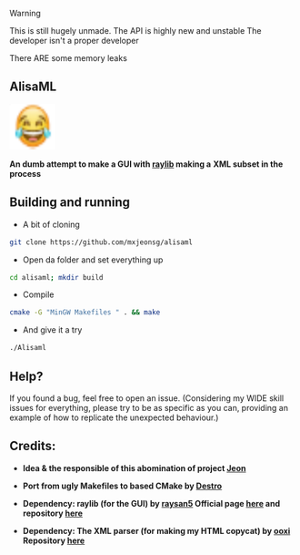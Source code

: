 
> [!WARNING]
>
>
> This is still hugely unmade.
> The API is highly new and unstable
> The developer isn't a proper developer
>
> There ARE some memory leaks


## AlisaML

<img src="https://raw.githubusercontent.com/mxjeonsg/cloud/main/alisaml/meow.png" width=80 height=80>

**An dumb attempt to make a GUI with [raylib](https://raylib.com) making a**
**XML subset in the process**


## Building and running

* A bit of cloning
``` bash
git clone https://github.com/mxjeonsg/alisaml
```
* Open da folder and set everything up
``` bash
cd alisaml; mkdir build
```
* Compile
``` bash
cmake -G "MinGW Makefiles " . && make
```
* And give it a try
``` bash
./Alisaml
```


## Help?

If you found a bug, feel free to open an issue.
(Considering my WIDE skill issues for everything,
 please try to be as specific as you can, providing
 an example of how to replicate the unexpected
 behaviour.)

## Credits:

- **Idea & the responsible of this abomination of project [Jeon](https://github.com/mxjeonsg)**
- **Port from ugly Makefiles to based CMake by [Destro](https://github.com/destroK503)**

- **Dependency: raylib (for the GUI) by [raysan5](https://github.com/raysan5) Official page [here](https://raylib.com) and repository [here](https://github.com/raysan5/raylib)**
- **Dependency: The XML parser (for making my HTML copycat) by [ooxi](https://github.com/ooxi) Repository [here](https://github.com/ooxi/xml.c)**
